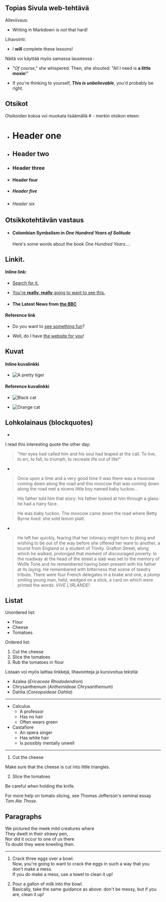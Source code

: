 ## Topias Sivula web-tehtävä

Alleviivaus:  
 - Writing in Markdown is _not_ that hard!

Lihavointi:  
- I **will** complete these lessons!

Näitä voi käyttää myös samassa lauseessa :
- "_Of course_," she whispered. Then, she shouted: "All I need is **a little moxie**!"

- If you're thinking to yourself, **_This is unbelievable_**, you'd probably be right.


## Otsikot
Otsikoiden kokoa voi muokata lisäämällä # - merkin otsikon eteen:
- # Header one
- ## Header two
- ### Header three
- #### Header four
- ##### Header five
- ###### Header six


## Otsikkotehtävän vastaus

- #### Colombian Symbolism in _One Hundred Years of Solitude_

  Here's some words about the book _One Hundred Years..._.

## Linkit.
#### Inline link:
- [Search for it.](https://www.google.com)

- [You're **really, really** going to want to see this.](www.dailykitten.com)

- #### The Latest News from [the BBC](https://www.bbc.com/news)

#### Reference link

- Do you want to [see something fun][]?

- Well, do I have [the website for you][]!

[see something fun]: www.zombo.com
[the website for you]: www.stumbleupon.com

## Kuvat

#### Inline kuvalinkki

- ![A pretty tiger](https://upload.wikimedia.org/wikipedia/commons/5/56/Tiger.50.jpg)

#### Reference kuvalinkki

- ![Black cat][]

- ![Orange cat][]

[Black cat]: https://upload.wikimedia.org/wikipedia/commons/a/a3/81_INF_DIV_SSI.jpg

[Orange cat]: https://icons.iconarchive.com/icons/google/noto-emoji-animals-nature/256/22221-cat-icon.png

## Lohkolainaus (blockquotes)

- 
I read this interesting quote the other day:

> "Her eyes had called him and his soul had leaped at the call. To live, to err, to fall, to triumph, to recreate life out of life!"

-
>Once upon a time and a very good time it was there was a moocow coming down along the road and this moocow that was coming down along the road met a nicens little boy named baby tuckoo...

>His father told him that story: his father looked at him through a glass: he had a hairy face.

>He was baby tuckoo. The moocow came down the road where Betty Byrne lived: she sold lemon platt.
-
>He left her quickly, fearing that her intimacy might turn to jibing and wishing to be out of the way before she offered her ware to another, a tourist from England or a student of Trinity. Grafton Street, along which he walked, prolonged that moment of discouraged poverty. In the roadway at the head of the street a slab was set to the memory of Wolfe Tone and he remembered having been present with his father at its laying. He remembered with bitterness that scene of tawdry tribute. There were four French delegates in a brake and one, a plump smiling young man, held, wedged on a stick, a card on which were printed the words: _VIVE L'IRLANDE_!

## Listat

Unordered list:

* Flour
* Cheese
* Tomatoes

Ordered list:

1. Cut the cheese
2. Slice the tomatoes
3. Rub the tomatoes in flour

Listaan voi myös laittaa linkkejä, lihavointeja ja kursivoitua tekstiä:

* Azalea (_Ericaceae Rhododendron_)
* Chrysanthemum (_Anthemideae Chrysanthemum_)
* Dahlia (_Coreopsideae Dahlia_)
___

* Calculus
  * A professor
  * Has no hair
  * Often wears green
* Castafiore
  * An opera singer
  * Has white hair
  * Is possibly mentally unwell 

______

1. Cut the cheese

 Make sure that the cheese is cut into little triangles.

2. Slice the tomatoes

 Be careful when holding the knife.
 
 For more help on tomato slicing, see Thomas Jefferson's seminal essay _Tom Ate Those_.

  ## Paragraphs

We pictured the meek mild creatures where  
They dwelt in their strawy pen,  
Nor did it occur to one of us there  
To doubt they were kneeling then.

___ 

  
1. Crack three eggs over a bowl.  
Now, you're going to want to crack the eggs in such a way that you don't make a mess.  
If you _do_ make a mess, use a towel to clean it up!

2. Pour a gallon of milk into the bowl.  
Basically, take the same guidance as above: don't be messy, but if you are, clean it up!
